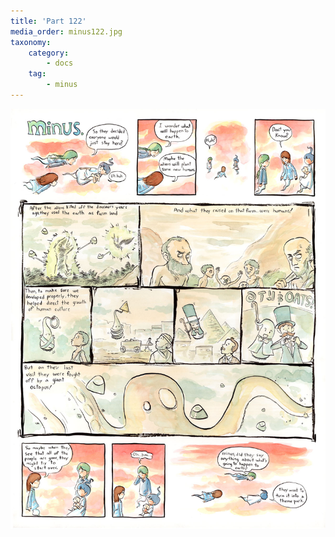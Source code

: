 ```yaml
---
title: 'Part 122'
media_order: minus122.jpg
taxonomy:
    category:
        - docs
    tag:
        - minus
---
```


![](minus122.jpg)